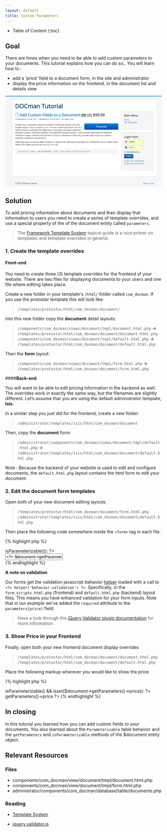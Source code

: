 ```yaml
---
layout: default
title: Custom Parameters
---
```


* Table of Content
{:toc}

## Goal

There are times when you need to be able to add custom parameters to your documents. This tutorial explains how you can do so.. You will learn how to :

+ add a ‘price’ field to a document form, in the site and administrator
+ display the price information on the frontend, in the document list and details view

![Custom Price Field in DOCman](/resources/images/custom-field-in-document-end-result.png)


## Solution

To add pricing information about documents and then display that information to users you need to create a series of template overrides, and use a special property of the of the document entity called `parameters`.

>The [Framework Template System](../framework/template-system.md) topical guide is a nice primer on templates and template overrides in general.

<!-- There is also deeper background about using custom columns in your own components available in the [Framework Parameterizable](../framework/database-behavior-parameterizable.md) guide.-->

### 1. Create the template overrides

#### **Front-end**

You need to create three (3) template overrides for the frontend of your website. There are two files for displaying documents to your users and one file where editing takes place.  

Create a new folder in your template's `/html/` folder called `com_docman`. If you use the protostar template this will look like:

>`/templates/protostar/html/com_docman/document/`

Into this new folder copy the **document** detail layouts:
>`/components/com_docman/views/document/tmpl/document.html.php` **&#8594;** `/templates/protostar/html/com_docman/document/document.html.php` 
>`/components/com_docman/views/document/tmpl/default.html.php` **&#8594;** `/templates/protostar/html/com_docman/document/default.html.php`

Then the **form** layout: 
>`/components/com_docman/views/document/tmpl/form.html.php` **&#8594;** `/templates/protostar/html/com_docman/document/form.html.php` 

####**Back-end**

You will want to be able to edit pricing information in the backend as well. The overrides work in exactly the same way, but the filenames are slightly different. Let’s assume that you are using the default administrator template, **Isis**. 

In a similar step you just did for the frontend, create a new folder:

>`/administrator/templates/isis/html/com_docman/document`
 
Then, copy the **document** form:

> `/administrator/components/com_docman/views/document/tmpl/default.html.php` **&#8594;** `/administrator/templates/isis/html/com_docman/document/default.html.php`  


Note : Because the backend of your website is used to edit and configure documents, the `default.html.php` layout contains the html form to edit your document.

### 2. Edit the document form templates

Open both of your new document editing layouts:

>`/templates/protostar/html/com_docman/document/form.html.php`
>`/administrator/templates/isis/html/com_docman/document/default.html.php`

Then place the following code somewhere inside the `<form>` tag in each file.

{% highlight php %}
<? // Price ?>
<? if ($document->isParameterizable()): ?>
<div class="docman_grid">
    <div class="control-group docman_grid__item one-whole">
        <label class="control-label">
                 <?= translate('Price'); ?>
         </label>
        <div class="controls">
            <input required name="parameters[price]" value="<?= $document->getParameters()->price ?>" type="text"/>
        </div>
    </div>
</div>
<? endif; ?>
{% endhighlight %}

**A note on validation**

Our forms get the validation javascript behavior [helper](/framework./template-system.md#helpers) loaded with a call to `<?= helper('behavior.validation') ?>`. Specifically, in the `form_scripts.html.php` (frontend) and `default.html.php` (backend) layout files.  This means you have enhanced validation for your form inputs. Note that in our example we've added the `required` attribute to the `parameters[price]` field.

> Have a look through the [jQuery Validator plugin documentation](http://jqueryvalidation.org/documentation/) for more information. 

### 3. Show **Price** in your Frontend

Finally, open both your new frontend document display overrides 

>`/templates/protostar/html/com_docman/document/document.html.php` 
>`/templates/protostar/html/com_docman/document/default.html.php`

Place the following markup wherever you would like to show the price.

{% highlight php %}
<? if ($document->isParameterizable()  && isset($document->getParameters()->price)): ?>
 <span class="label">
	<?= translate('Price'); ?>
</span>
<span>
	<?= $document->getParameters()->price ?>
</span>
<? endif; ?>
{% endhighlight %}

## In closing

In this tutorial you learned how you can add custom fields to your documents. You also learned  about the `Parameterizable` table behavior and the `getParameters` and `isParameterizable` methods of the $document entity object.

## Relevant Resources
<!-- wait until done
### Background

[Parameterizable](framework/database-behavior-parameterizable.md)

Major concepts and classes in the functioning of the Parameterizable database behavior.
-->

### Files

+ components/com_docman/view/document/tmpl/document.html.php
+ components/com_docman/view/document/tmpl/form.html.php
+ administrator/components/com_docman/database/table/documents.php

### Reading

+ [Template System](../framework/template-system.md)
<!--+ [Parameterizable Database Behavior](../framework/database-behavior-parameterizable.md)-->
+ <a href="http://jqueryvalidation.org/"  target="_blank">jquery.validator.js</a>
